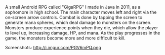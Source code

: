 A small Android RPG called "GigaRPG" I made in Java in 2011, as a sophomore in high school. The main character moves left and right via the on-screen arrow controls. Combat is done by tapping the screen to generate mana spheres, which deal damage to monsters on the screen. Monsters produce experience points when they die, which allow the player to level up, increasing damage, HP, and mana. As the play progresses in the game, the monsters become more and more difficult to kill.

Screenshots: http://i.imgur.com/PGV6mPQ.png